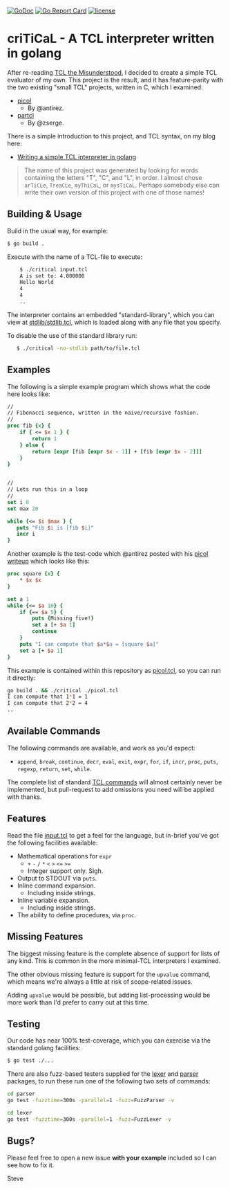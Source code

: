 [![GoDoc](https://img.shields.io/static/v1?label=godoc&message=reference&color=blue)](https://pkg.go.dev/github.com/skx/critical)
[![Go Report Card](https://goreportcard.com/badge/github.com/skx/critical)](https://goreportcard.com/report/github.com/skx/critical)
[![license](https://img.shields.io/github/license/skx/critical.svg)](https://github.com/skx/critical/blob/master/LICENSE)


# criTiCaL - A TCL interpreter written in golang

After re-reading [TCL the Misunderstood](http://antirez.com/articoli/tclmisunderstood.html), I decided to create a simple TCL evaluator of my own.  This project is the result, and it has feature-parity with the two existing "small TCL" projects, written in C, which I examined:

* [picol](http://oldblog.antirez.com/page/picol.html)
  - By @antirez.
* [partcl](https://zserge.com/posts/tcl-interpreter/)
  - By @zserge.

There is a simple introduction to this project, and TCL syntax, on my blog here:

* [Writing a simple TCL interpreter in golang](https://blog.steve.fi/writing_a_simple_tcl_interpreter_in_golang.html)


> The name of this project was generated by looking for words containing the letters "T", "C", and "L", in order.  I almost chose `arTiCLe`, `TreaCLe`, `myThiCaL`, or `mysTiCaL`.
> Perhaps somebody else can write their own version of this project with one of those names!



## Building & Usage

Build in the usual way, for example:

```sh
$ go build .
```

Execute with the name of a TCL-file to execute:

```sh
    $ ./critical input.tcl
    A is set to: 4.000000
    Hello World
    4
    4
    ..
```

The interpreter contains an embedded "standard-library", which you can view at [stdlib/stdlib.tcl](stdlib/stdlib.tcl), which is loaded along with any file that you specify.

To disable the use of the standard library run:

```sh
   $ ./critical -no-stdlib path/to/file.tcl
```



## Examples

The following is a simple example program which shows what the code here looks like:


```tcl
//
// Fibonacci sequence, written in the naive/recursive fashion.
//
proc fib {x} {
    if { <= $x 1 } {
        return 1
    } else {
        return [expr [fib [expr $x - 1]] + [fib [expr $x - 2]]]
    }
}


//
// Lets run this in a loop
//
set i 0
set max 20

while {<= $i $max } {
   puts "Fib $i is [fib $i]"
   incr i
}

```

Another example is the test-code which @antirez posted with his [picol writeup](http://oldblog.antirez.com/page/picol.html) which looks like this:

```tcl
proc square {x} {
    * $x $x
}

set a 1
while {<= $a 10} {
    if {== $a 5} {
        puts {Missing five!}
        set a [+ $a 1]
        continue
    }
    puts "I can compute that $a*$a = [square $a]"
    set a [+ $a 1]
}
```

This example is contained within this repository as [picol.tcl](picol.tcl), so you can run it directly:

```sh
go build . && ./critical ./picol.tcl
I can compute that 1*1 = 1
I can compute that 2*2 = 4
..
```


## Available Commands

The following commands are available, and work as you'd expect:

* `append`, `break`, `continue`, `decr`, `eval`, `exit`, `expr`, `for`, `if`, `incr`, `proc`, `puts`, `regexp`, `return`, `set`, `while`.

The complete list of standard [TCL commands](https://www.tcl.tk/man/tcl/TclCmd/contents.html) will almost certainly never be implemented, but pull-request to add omissions you need will be applied with thanks.



## Features

Read the file [input.tcl](input.tcl) to get a feel for the language, but in-brief you've got the following facilities available:

* Mathematical operations for `expr`
  * `+` `-` `/` `*` `<` `>` `<=` `>=`
  * Integer support only.  Sigh.
* Output to STDOUT via `puts`.
* Inline command expansion.
  * Including inside strings.
* Inline variable expansion.
  * Including inside strings.
* The ability to define procedures, via `proc`.



## Missing Features

The biggest missing feature is the complete absence of support for lists of any kind.  This is common in the more minimal-TCL interpreters I examined.

The other obvious missing feature is support for the `upvalue` command, which means we're always a little at risk of scope-related issues.

Adding `upvalue` would be possible, but adding list-processing would be more work than I'd prefer to carry out at this time.



## Testing

Our code has near 100% test-coverage, which you can exercise via the standard golang facilities:

```sh
$ go test ./...
```

There are also fuzz-based testers supplied for the [lexer](lexer/) and [parser](parser/) packages, to run these run one of the following two sets of commands:

```sh
cd parser
go test -fuzztime=300s -parallel=1 -fuzz=FuzzParser -v
```

```sh
cd lexer
go test -fuzztime=300s -parallel=1 -fuzz=FuzzLexer -v

```


## Bugs?

Please feel free to open a new issue **with your example** included so I can see how to fix it.


Steve
